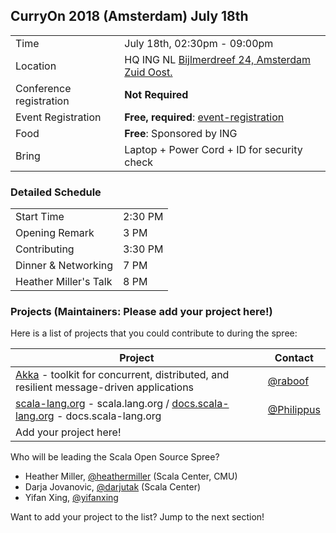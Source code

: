 ## CurryOn 2018 (Amsterdam) July 18th

|                         |                                                                                            |
| ----------------------- | ------------------------------------------------------------------------------------------ |
| Time                    | July 18th, 02:30pm - 09:00pm                                                               |
| Location                | HQ ING NL [Bijlmerdreef 24, Amsterdam Zuid Oost.][venue]					       |
| Conference registration | **Not Required**                                                                           |
| Event Registration      | **Free, required**: [event-registration](https://www.meetup.com/amsterdam-scala/events/252627071/)                                                  |
| Food                    | **Free**: Sponsored by ING                                                          |
| Bring                   | Laptop + Power Cord + ID for security check                                                |

[venue]: https://www.google.com/maps/place/Acanthus,+Bijlmerdreef+24,+1102+CT+Amsterdam,+Netherlands/data=!4m2!3m1!1s0x47c60b91227b1f3d:0x8f2538ebec1b00c5?sa=X&ved=0ahUKEwid_56isYvcAhVJc98KHTUwAUwQ8gEIKjAA
[event-registration]: ???


### Detailed Schedule
|                         |                                      |
| ----------------------- | -------------------------------------|
| Start Time              | 2:30 PM                              |
| Opening Remark          | 3 PM				 |
| Contributing		  | 3:30 PM				 |
| Dinner & Networking	  | 7 PM				 |
| Heather Miller's Talk	  | 8 PM      			         |



### Projects (**Maintainers: Please add your project here!**)

Here is a list of projects that you could contribute to during the spree:

| Project      			                                                            | Contact             |
| ----------------------------------------------------------------------------------------- | ------------------- |
| [Akka] - toolkit for concurrent, distributed, and resilient message-driven applications | [@raboof] |
| [scala-lang.org] - scala.lang.org / [docs.scala-lang.org] - docs.scala-lang.org | [@Philippus] |
| Add your project here!                                                                    |                     |

Who will be leading the Scala Open Source Spree?

* Heather Miller, [@heathermiller] (Scala Center, CMU)
* Darja Jovanovic, [@darjutak] (Scala Center)
* Yifan Xing, [@yifanxing]

Want to add your project to the list? Jump to the next section!

[@darjutak]: https://github.com/darjutak
[@heathermiller]: https://github.com/heathermiller
[@yifanxing]: https://github.com/xingyif
[@raboof]: https://github.com/raboof
[@Philippus]: https://github.com/Philippus

[Akka]: https://github.com/akka/akka/issues?q=is%3Aopen+is%3Aissue+label%3A%22good+first+issue%22
[scala-lang.org]: https://github.com/scala/scala-lang/issues
[docs.scala-lang.org]: https://github.com/scala/docs.scala-lang/issues?q=is%3Aissue+is%3Aopen+label%3A%22good+first+issue%22

